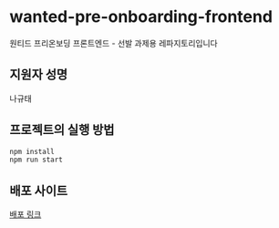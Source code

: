 # wanted-pre-onboarding-frontend

원티드 프리온보딩 프론트엔드 - 선발 과제용 레파지토리입니다

## 지원자 성명

나규태

## 프로젝트의 실행 방법
```bash
npm install
npm run start
```  

## 배포 사이트

[배포 링크](https://natest.shop)
